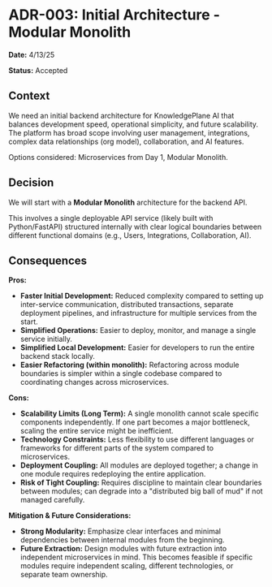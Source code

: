 # ADR-003: Initial Architecture - Modular Monolith

**Date:** 4/13/25

**Status:** Accepted

## Context

We need an initial backend architecture for KnowledgePlane AI that balances development speed, operational simplicity, and future scalability. The platform has broad scope involving user management, integrations, complex data relationships (org model), collaboration, and AI features.

Options considered: Microservices from Day 1, Modular Monolith.

## Decision

We will start with a **Modular Monolith** architecture for the backend API.

This involves a single deployable API service (likely built with Python/FastAPI) structured internally with clear logical boundaries between different functional domains (e.g., Users, Integrations, Collaboration, AI).

## Consequences

**Pros:**

* **Faster Initial Development:** Reduced complexity compared to setting up inter-service communication, distributed transactions, separate deployment pipelines, and infrastructure for multiple services from the start.
* **Simplified Operations:** Easier to deploy, monitor, and manage a single service initially.
* **Simplified Local Development:** Easier for developers to run the entire backend stack locally.
* **Easier Refactoring (within monolith):** Refactoring across module boundaries is simpler within a single codebase compared to coordinating changes across microservices.

**Cons:**

* **Scalability Limits (Long Term):** A single monolith cannot scale specific components independently. If one part becomes a major bottleneck, scaling the entire service might be inefficient.
* **Technology Constraints:** Less flexibility to use different languages or frameworks for different parts of the system compared to microservices.
* **Deployment Coupling:** All modules are deployed together; a change in one module requires redeploying the entire application.
* **Risk of Tight Coupling:** Requires discipline to maintain clear boundaries between modules; can degrade into a "distributed big ball of mud" if not managed carefully.

**Mitigation & Future Considerations:**

* **Strong Modularity:** Emphasize clear interfaces and minimal dependencies between internal modules from the beginning.
* **Future Extraction:** Design modules with future extraction into independent microservices in mind. This becomes feasible if specific modules require independent scaling, different technologies, or separate team ownership.
